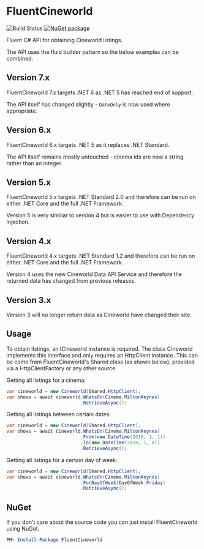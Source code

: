 # FluentCineworld

![Build Status](https://github.com/lewishenson/FluentCineworld/actions/workflows/build-and-test.yml/badge.svg) [![NuGet package](https://buildstats.info/nuget/FluentCineworld)](https://www.nuget.org/packages/FluentCineworld)

Fluent C# API for obtaining Cineworld listings.

The API uses the fluid builder pattern so the below examples can be combined.

## Version 7.x
FluentCineworld 7.x targets .NET 6 as .NET 5 has reached end of support.

The API itself has changed slightly - `DateOnly` is now used where appropriate.

## Version 6.x
FluentCineworld 6.x targets .NET 5 as it replaces .NET Standard.

The API itself remains mostly untouched - cinema ids are now a string rather than an integer.

## Version 5.x
FluentCineworld 5.x targets .NET Standard 2.0 and therefore can be run on either .NET Core and the full .NET Framework.

Version 5 is very similiar to version 4 but is easier to use with Dependency Injection.

## Version 4.x

FluentCineworld 4.x targets .NET Standard 1.2 and therefore can be run on either .NET Core and the full .NET Framework.

Version 4 uses the new Cineworld Data API Service and therefore the returned data has changed from previous releases.

## Version 3.x

Version 3 will no longer return data as Cineworld have changed their site.

## Usage

To obtain listings, an ICineworld instance is required.
The class Cineworld implements this interface and only requires an HttpClient instance.
This can be come from FluentCineworld's Shared class (as shown below), provided via a HttpClientFactory or any other source.

Getting all listings for a cinema:

```csharp
var cineworld = new Cineworld(Shared.HttpClient);
var shows = await cineworld.WhatsOn(Cinema.MiltonKeynes)
                           .RetrieveAsync();
```

Getting all listings between certain dates:

```csharp
var cineworld = new Cineworld(Shared.HttpClient);
var shows = await Cineworld.WhatsOn(Cinema.MiltonKeynes)
                           .From(new DateTime(2018, 1, 1))
                           .To(new DateTime(2018, 1, 8))
                           .RetrieveAsync();
```

Getting all listings for a certain day of week:

```csharp
var cineworld = new Cineworld(Shared.HttpClient);
var shows = await cineworld.WhatsOn(Cinema.MiltonKeynes)
                           .ForDayOfWeek(DayOfWeek.Friday)
                           .RetrieveAsync();
```


## NuGet

If you don't care about the source code you can just install FluentCineworld using NuGet.

```powershell
PM> Install-Package FluentCineworld
```
